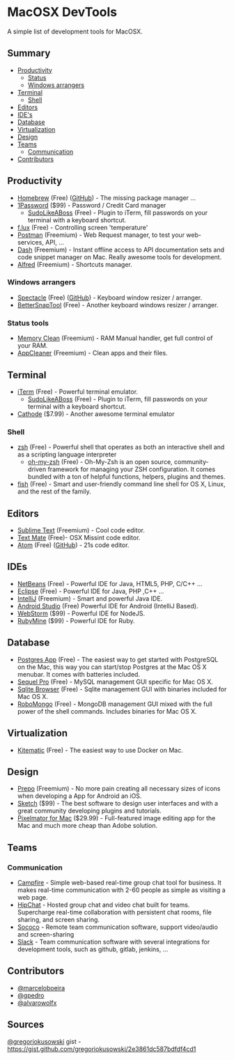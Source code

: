 MacOSX DevTools
========================

A simple list of development tools for MacOSX.

## Summary
* [Productivity](#productivity)
  * [Status](#status-tools)
  * [Windows arrangers](#windows-arrangers)
* [Terminal](#terminal)
  * [Shell](#shell)
* [Editors](#editors)
* [IDE's](#ides)
* [Database](#database)
* [Virtualization](#virtualization)
* [Design](#design)
* [Teams](#teams) 
  * [Communication](#communication)
* [Contributors](#contributors)

## Productivity
* [Homebrew](http://brew.sh) (Free) ([GitHub](https://github.com/Homebrew/homebrew)) - The missing package manager ...
* [1Password](https://agilebits.com/onepassword) ($99) - Password / Credit Card manager
  * [SudoLikeABoss](https://github.com/ravenac95/sudolikeaboss) (Free) - Plugin to iTerm, fill passwords on your terminal with a keyboard shortcut.
* [f.lux](https://justgetflux.com/) (Free) - Controlling screen 'temperature'
* [Postman](http://www.getpostman.com) (Freemium) - Web Request manager, to test your web-services, API, ... 
* [Dash](http://kapeli.com/dash) (Freemium) - Instant offline access to API documentation sets and code snippet manager on Mac. Really awesome tools for development.
* [Alfred](http://www.alfredapp.com/) (Freemium) - Shortcuts manager.

### Windows arrangers
  * [Spectacle](http://spectacleapp.com/) (Free) ([GitHub](https://github.com/eczarny/spectacle)) - Keyboard window resizer / arranger.
  * [BetterSnapTool](https://itunes.apple.com/en/app/bettersnaptool/id417375580?mt=12) (Free) - Another keyboard windows resizer / arranger.

### Status tools
* [Memory Clean](https://itunes.apple.com/us/app/memory-clean/id451444120?mt=12) (Freemium) - RAM Manual handler, get full control of your RAM.
* [AppCleaner](http://www.freemacsoft.net/appcleaner/) (Freemium) - Clean apps and their files.

## Terminal
* [iTerm](https://iterm2.com/) (Free) - Powerful terminal emulator.
  * [SudoLikeABoss](https://github.com/ravenac95/sudolikeaboss) (Free) - Plugin to iTerm, fill passwords on your terminal with a keyboard shortcut.
* [Cathode](http://www.secretgeometry.com/apps/cathode) ($7.99) - Another awesome terminal emulator

### Shell
* [zsh](http://zsh.sourceforge.net/) (Free) - Powerful shell that operates as both an interactive shell and as a scripting language interpreter
  * [oh-my-zsh](http://ohmyz.sh) (Free) - Oh-My-Zsh is an open source, community-driven framework for managing your ZSH configuration. It comes bundled with a ton of helpful functions, helpers, plugins and themes.
* [fish](http://fishshell.com) (Free) - Smart and user-friendly command line shell for OS X, Linux, and the rest of the family.

## Editors
* [Sublime Text](http://www.sublimetext.com/3) (Freemium) - Cool code editor.
* [Text Mate](http://macromates.com/) (Free)- OSX Missint code editor.
* [Atom](https://atom.io/) (Free) ([GitHub](https://github.com/atom/atom)) - 21s code editor.

## IDEs
* [NetBeans](https://netbeans.org/) (Free) - Powerful IDE for Java, HTML5, PHP, C/C++ ...
* [Eclipse](https://eclipse.org/) (Free) - Powerful IDE for Java, PHP ,C++ ...
* [IntelliJ](https://www.jetbrains.com/idea/) (Freemium) - Smart and powerful Java IDE.
* [Android Studio](https://developer.android.com/sdk/installing/studio.html) (Free) Powerful IDE for Android (IntelliJ Based).
* [WebStorm](https://www.jetbrains.com/webstorm/) ($99) - Powerful IDE for NodeJS.
* [RubyMine](https://www.jetbrains.com/ruby/) ($99) - Powerful IDE for Ruby.

## Database
* [Postgres App](http://postgresapp.com) (Free) - The easiest way to get started with PostgreSQL on the Mac, this way you can start/stop Postgres at the Mac OS X menubar. It comes with batteries included.
* [Sequel Pro](http://www.sequelpro.com) (Free) - MySQL management GUI specific for Mac OS X.
* [Sqlite Browser](http://sqlitebrowser.org/) (Free) - Sqlite management GUI with binaries included for Mac OS X.
* [RoboMongo](http://robomongo.org/) (Free) - MongoDB management GUI mixed with the full power of the shell commands. Includes binaries for Mac OS X. 

## Virtualization
* [Kitematic](https://kitematic.com/) (Free) - The easiest way to use Docker on Mac.

## Design
* [Prepo](https://itunes.apple.com/br/app/prepo/id476533227?mt=12) (Freemium) - No more pain creating all necessary sizes of icons when developing a App for Android an iOS. 
* [Sketch](http://bohemiancoding.com/sketch/) ($99) - The best software to design user interfaces and with a great community developing plugins and tutorials.
* [Pixelmator for Mac](http://www.pixelmator.com/mac) ($29.99) - Full-featured image editing app for the Mac and much more cheap than Adobe solution.

## Teams

### Communication
* [Campfire](https://campfirenow.com/) - Simple web-based real-time group chat tool for business. It makes real-time communication with 2-60 people as simple as visiting a web page.
* [HipChat](http://www.hipchat.com/) - Hosted group chat and video chat built for teams. Supercharge real-time collaboration with persistent chat rooms, file sharing, and screen sharing.
* [Sococo](https://www.sococo.com) - Remote team communication software, support video/audio and screen-sharing
* [Slack](http://slack.com) - Team communication software with several integrations for development tools, such as github, gitlab, jenkins, ... 

## Contributors
* [@marceloboeira](http://github.com/marceloboeira)
* [@gpedro](http://github.com/gpedro)
* [@alvarowolfx](https://github.com/alvarowolfx)

## Sources
[@gregoriokusowski](http://github.com/gregoriokusowski) gist - https://gist.github.com/gregoriokusowski/2e3861dc587bdfdf4cd1
